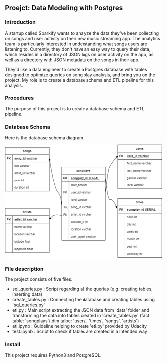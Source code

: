 ## Proejct: Data Modeling with Postgres

### Introduction
A startup called Sparkify wants to analyze the data they've been collecting on songs and user activity on their new music streaming app. The analytics team is particularly interested in understanding what songs users are listening to. Currently, they don't have an easy way to query their data, which resides in a directory of JSON logs on user activity on the app, as well as a directory with JSON metadata on the songs in their app.

They'd like a data engineer to create a Postgres database with tables designed to optimize queries on song play analysis, and bring you on the project. My role is to create a database schema and ETL pipeline for this analysis.

### Procedures
The purpose of this project is to create a database schema and ETL pipeline.

### Database Schema
Here is the database schema diagram.

![schema diagram](schema_diagram.png)

### File description
The project consists of five files.

- sql_queries.py : Script regarding all the queries (e.g. creating tables, inserting data) 
- create_tables.py : Connecting the database and creating tables using 'sql_queries.py'
- etl.py : Main script extracting the JSON data from 'data' folder and transforming the data into tables created in 'create_tables.py' (fact table: 'songplays'/ dim talbe: 'users', 'times', 'songs', 'artists')  
- etl.ipynb : Guideline helping to create 'etl.py' provided by Udacity
- test.ipynb : Script to check if tables are created in a intended way

 ### Install
This project requires Python3 and PostgreSQL.
